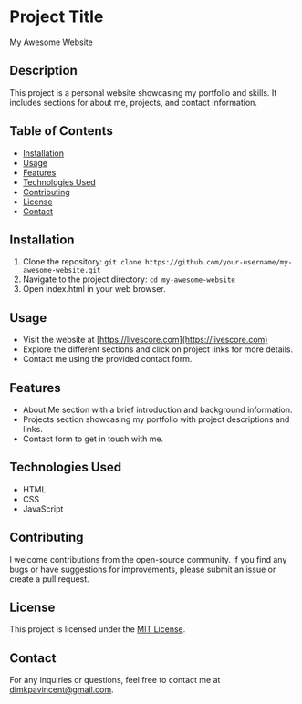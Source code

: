 # Project Title
My Awesome Website

## Description
This project is a personal website showcasing my portfolio and skills. It includes sections for about me, projects, and contact information.

## Table of Contents
- [Installation](#installation)
- [Usage](#usage)
- [Features](#features)
- [Technologies Used](#technologies-used)
- [Contributing](#contributing)
- [License](#license)
- [Contact](#contact)

## Installation

1. Clone the repository: `git clone https://github.com/your-username/my-awesome-website.git`
2. Navigate to the project directory: `cd my-awesome-website`
3. Open index.html in your web browser.

## Usage

- Visit the website at [https://livescore.com](https://livescore.com)
- Explore the different sections and click on project links for more details.
- Contact me using the provided contact form.

## Features

- About Me section with a brief introduction and background information.
- Projects section showcasing my portfolio with project descriptions and links.
- Contact form to get in touch with me.

## Technologies Used

- HTML
- CSS
- JavaScript

## Contributing

I welcome contributions from the open-source community. If you find any bugs or have suggestions for improvements, please submit an issue or create a pull request.

## License

This project is licensed under the [MIT License](LICENSE).

## Contact

For any inquiries or questions, feel free to contact me at dimkpavincent@gmail.com.

